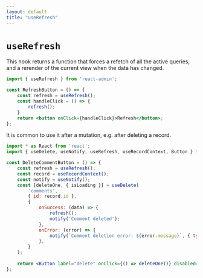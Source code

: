 ```yaml
---
layout: default
title: "useRefresh"
---
```


# `useRefresh`

This hook returns a function that forces a refetch of all the active queries, and a rerender of the current view when the data has changed.

```jsx
import { useRefresh } from 'react-admin';

const RefreshButton = () => {
    const refresh = useRefresh();
    const handleClick = () => {
        refresh();
    }
    return <button onClick={handleClick}>Refresh</button>;
};
```

It is common to use it after a mutation, e.g. after deleting a record. 

```jsx
import * as React from 'react';
import { useDelete, useNotify, useRefresh, useRecordContext, Button } from 'react-admin';

const DeleteCommentButton = () => {
    const refresh = useRefresh();
    const record = useRecordContext();
    const notify = useNotify();
    const [deleteOne, { isLoading }] = useDelete(
        'comments',
        { id: record.id },
        {
            onSuccess: (data) => {
                refresh();
                notify('Comment deleted');
            },
            onError: (error) => {
                notify(`Comment deletion error: ${error.message}`, { type: 'error' });
            },
        }
    );
    
    return <Button label="delete" onClick={() => deleteOne()} disabled={isLoading} />;
};
```
